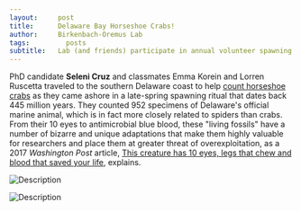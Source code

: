 ```yaml
---
layout:     post
title:      Delaware Bay Horseshoe Crabs!
author:     Birkenbach-Oremus Lab
tags: 		  posts
subtitle:  	Lab (and friends) participate in annual volunteer spawning survey
---
```

<!-- Start Writing Below in Markdown -->
PhD candidate **Seleni Cruz** and classmates Emma Korein and Lorren Ruscetta traveled to the southern Delaware coast to help [count horseshoe crabs](https://www.horseshoecrab.org/act/count.html) as they came ashore in a late-spring spawning ritual that dates back 445 million years. They counted 952 specimens of Delaware's official marine animal, which is in fact more closely related to spiders than crabs. From their 10 eyes to antimicrobial blue blood, these "living fossils" have a number of bizarre and unique adaptations that make them highly valuable for researchers and place them at greater threat of overexploitation, as a 2017 _Washington Post_ article, [This creature has 10 eyes, legs that chew and blood that saved your life](https://www.washingtonpost.com/national/health-science/this-creature-has-10-eyes-legs-that-chew-and-blood-that-saved-your-life/2017/07/03/02777544-5d04-11e7-a9f6-7c3296387341_story.html), explains.

![Description](http://birkenbach-oremus-lab.github.io/website/img/posts/2024-06-18-1.jpg)

![Description](http://birkenbach-oremus-lab.github.io/website/img/posts/2024-06-18-2.jpg)
